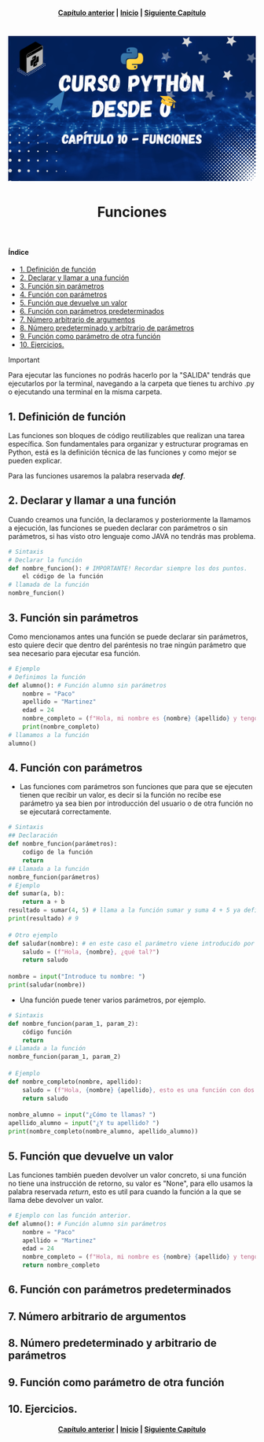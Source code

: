 <h4 align="center">
<a href="https://github.com/tecxion/Curso-Python/tree/main/09_Bucles/readme.md">Capítulo anterior</a> | <a href="https://github.com/tecxion/Curso-Python/tree/main">Inicio</a> | <a href="https://github.com/tecxion/Curso-Python/tree/main/11_Modulos/readme.md">Siguiente Capítulo</a>
</h4>

<h1 align="center">
<img src="https://github.com/tecxion/Curso-Python/blob/main/Media/funciones.png">
</h1>


<h1 align="center">Funciones</h1><br>


<h4>Índice</h4>

- [1. Definición de función](#1-definición-de-función)
- [2. Declarar y llamar a una función](#2-declarar-y-llamar-a-una-función)
- [3. Función sin parámetros](#3-función-sin-parámetros)
- [4. Función con parámetros](#4-función-con-parámetros)
- [5. Función que devuelve un valor](#5-función-que-devuelve-un-valor)
- [6. Función con parámetros predeterminados](#6-función-con-parámetros-predeterminados)
- [7. Número arbitrario de argumentos](#7-número-arbitrario-de-argumentos)
- [8. Número predeterminado y arbitrario de parámetros](#8-número-predeterminado-y-arbitrario-de-parámetros)
- [9. Función como parámetro de otra función](#9-función-como-parámetro-de-otra-función)
- [10. Ejercicios.](#10-ejercicios)

>[!IMPORTANT]
>Para ejecutar las funciones no podrás hacerlo por la "SALIDA" tendrás que ejecutarlos por la terminal, navegando a la carpeta que tienes tu archivo .py o ejecutando una terminal en la misma carpeta.

<a name = "1-definición-de-función"></a>

## 1. Definición de función

Las funciones son bloques de código reutilizables que realizan una tarea específica. Son fundamentales para organizar y estructurar programas en Python, está es la definición técnica de las funciones y como mejor se pueden explicar.

Para las funciones usaremos la palabra reservada **_def_**.

<a name = "2-declarar-y-llamar-a-una-función"></a>

## 2. Declarar y llamar a una función

Cuando creamos una función, la declaramos y posteriormente la llamamos a ejecución, las funciones se pueden declarar con parámetros o sin parámetros, si has visto otro lenguaje como JAVA no tendrás mas problema.

```python
# Sintaxis
# Declarar la función
def nombre_funcion(): # IMPORTANTE! Recordar siempre los dos puntos.
    el código de la función
# llamada de la función
nombre_funcion()
```

<a name ="3-función-sin-parámetros"></a>

## 3. Función sin parámetros

Como mencionamos antes una función se puede declarar sin parámetros, esto quiere decir que dentro del paréntesis no trae ningún parámetro que sea necesario para ejecutar esa función.
```python
# Ejemplo
# Definimos la función
def alumno(): # Función alumno sin parámetros
    nombre = "Paco"
    apellido = "Martinez"
    edad = 24
    nombre_completo = (f"Hola, mi nombre es {nombre} {apellido} y tengo {edad} años" )
    print(nombre_completo)
# llamamos a la función
alumno()
```

<a name = "4-función-con-parámetros" ></a>

## 4. Función con parámetros

- Las funciones com parámetros son funciones que para que se ejecuten tienen que recibir un valor, es decir si la función no recibe ese parámetro ya sea bien por introducción del usuario o de otra función no se ejecutará correctamente.
  

```python
# Sintaxis
## Declaración
def nombre_funcion(parámetros):
    codigo de la función
    return
## Llamada a la función
nombre_funcion(parámetros)
# Ejemplo
def sumar(a, b):
    return a + b
resultado = sumar(4, 5) # llama a la función sumar y suma 4 + 5 ya definidos
print(resultado) # 9

# Otro ejemplo
def saludar(nombre): # en este caso el parámetro viene introducido por el usuario.
    saludo = (f"Hola, {nombre}, ¿qué tal?")
    return saludo

nombre = input("Introduce tu nombre: ")
print(saludar(nombre))

```

- Una función puede tener varios parámetros, por ejemplo.
```python
# Sintaxis
def nombre_funcion(param_1, param_2):
    código función
    return
# Llamada a la función
nombre_funcion(param_1, param_2)

# Ejemplo
def nombre_completo(nombre, apellido):
    saludo = (f"Hola, {nombre} {apellido}, esto es una función con dos param.")
    return saludo

nombre_alumno = input("¿Cómo te llamas? ")
apellido_alumno = input("¿Y tu apellido? ")
print(nombre_completo(nombre_alumno, apellido_alumno))

```
<a name = "5-función-que-devuelve-un-valor" ></a>

## 5. Función que devuelve un valor

Las funciones también pueden devolver un valor concreto, si una función no tiene una instrucción de retorno, su valor es "None", para ello usamos la palabra reservada _return_, esto es util para cuando la función a la que se llama debe devolver un valor.
```python
# Ejemplo con las función anterior.
def alumno(): # Función alumno sin parámetros
    nombre = "Paco"
    apellido = "Martinez"
    edad = 24
    nombre_completo = (f"Hola, mi nombre es {nombre} {apellido} y tengo {edad} años" )
    return nombre_completo
```


<a name = "6-función-con-parámetros-predeterminados" ></a>

## 6. Función con parámetros predeterminados


<a name = "7-número-arbitrario-de-argumentos" ></a>

## 7. Número arbitrario de argumentos

<a name = "8-número-predeterminado-y-arbitrario-de-parámetros" ></a>

## 8. Número predeterminado y arbitrario de parámetros


<a name = "9-función-como-parámetro-de-otra-función" ></a>

## 9. Función como parámetro de otra función


<a name = "10-ejercicios" ></a>

## 10. Ejercicios.





















<h4 align="center">
<a href="https://github.com/tecxion/Curso-Python/tree/main/09_Bucles/readme.md">Capítulo anterior</a> | <a href="https://github.com/tecxion/Curso-Python/tree/main">Inicio</a> | <a href="https://github.com/tecxion/Curso-Python/tree/main/11_Modulos/readme.md">Siguiente Capítulo</a>
</h4>